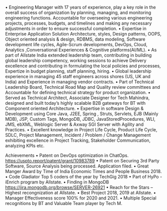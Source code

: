 •	Engineering Manager with 17 years of experience, play a key role in the overall success of organization by planning, managing, and monitoring engineering functions. Accountable for overseeing various engineering projects, processes, budgets, and timelines and making any necessary adjustments in order to ensure successful completion.
•	Expertise in Enterprise Application Solution Architecture, styles, Design patterns, OOPS, Object oriented analysis & design, RDBMS, data modeling, Software development life cycles, Agile-Scrum developments, DevOps, Cloud, Analytics ,Conversational Experiences & Cognitive platforms(AI/ML).
•	As part of Allstate India extended leadership team, contributing in building global leadership competency, working sessions to achieve Delivery excellence and contributing in formulating the local policies and processes, Expertize in budget planning, staff planning, hiring.
•	Global leadership experience in managing 45 staff engineers across shores (US, UK and India) and Experience in managing vendor contracts.
•	Part of Technical Leadership Board, Technical Road Map and Quality review committees and Accountable for defining technical strategy for product organization. 
•	Served as Technical Architect, Associate Designer for Tech Mahindra, designed and built today’s highly scalable B2B gateways for BT with Component oriented Architecture.
•	Expertise in software Design & Development using Core Java, J2EE, Spring , Struts, Servlets, EJB (Mainly MDB), JSP, Custom Tags, MongoDB, JDBC, JavaStoredProcedures, WLI, JMS, ebXML, Weblogic Server & Axway SGI Server with Agility and Practices. 
•	Excellent knowledge in Project Life Cycle, Product Life Cycle, SDLC, Project Management, Incident / Problem / Change Management exhibiting excellence in Project Tracking, Stakeholder Communication, analyzing KPIs etc. 

Achievements
•	Patent on DevOps optimization in ChatOps. 
https://uspto.report/patent/grant/10983789 
•	Patent on Securing 3rd Party Software, Source Analysis being processed. Application filed.
•	Great Manger Award by Time of India Economic Times and People Business 2018.
•	Code Gladiator Top 5 coders of the year by TechGig 2018
•	Part of HyPo - iEnrich program by Allstate.
•	Finding in MongoDB https://jira.mongodb.org/browse/SERVER-26921
•	Reach for the Stars – Highest recongnization at Allstate.
•	Best Project 2018, 2019 at Allstate.
•	Manager Effectiveness score 100% for 2020 and 2021.
•	Multiple Special recognitions by BT and Valuable Team player by Tech M.

